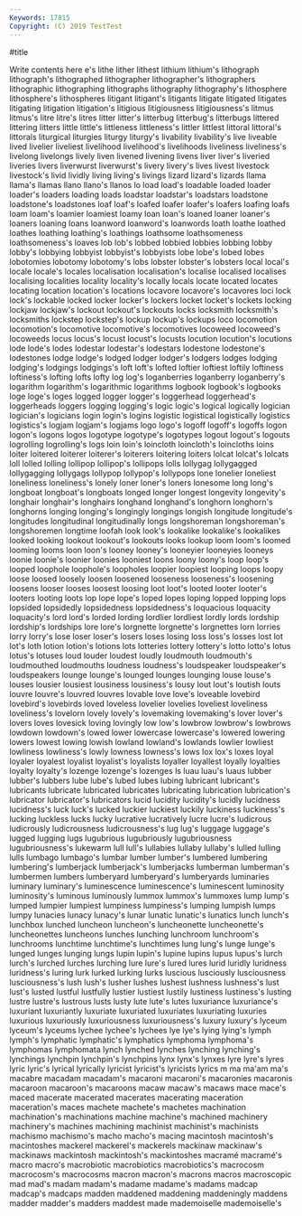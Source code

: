 ```yaml
---
Keywords: 17815
Copyright: (C) 2019 TestTest
---
```


#title

Write contents here
e's lithe lither lithest lithium lithium's
lithograph lithograph's lithographed lithographer lithographer's lithographers lithographic lithographing lithographs lithography
lithography's lithosphere lithosphere's lithospheres litigant litigant's litigants litigate litigated litigates
litigating litigation litigation's litigious litigiousness litigiousness's litmus litmus's litre litre's
litres litter litter's litterbug litterbug's litterbugs littered littering litters little
little's littleness littleness's littler littlest littoral littoral's littorals liturgical liturgies
liturgy liturgy's livability livability's live liveable lived livelier liveliest livelihood
livelihood's livelihoods liveliness liveliness's livelong livelongs lively liven livened livening
livens liver liver's liveried liveries livers liverwurst liverwurst's livery livery's
lives livest livestock livestock's livid lividly living living's livings lizard
lizard's lizards llama llama's llamas llano llano's llanos lo load
load's loadable loaded loader loader's loaders loading loads loadstar loadstar's
loadstars loadstone loadstone's loadstones loaf loaf's loafed loafer loafer's loafers
loafing loafs loam loam's loamier loamiest loamy loan loan's loaned
loaner loaner's loaners loaning loans loanword loanword's loanwords loath loathe
loathed loathes loathing loathing's loathings loathsome loathsomeness loathsomeness's loaves lob
lob's lobbed lobbied lobbies lobbing lobby lobby's lobbying lobbyist lobbyist's
lobbyists lobe lobe's lobed lobes lobotomies lobotomy lobotomy's lobs lobster
lobster's lobsters local local's locale locale's locales localisation localisation's localise
localised localises localising localities locality locality's locally locals locate located
locates locating location location's locations locavore locavore's locavores loci lock
lock's lockable locked locker locker's lockers locket locket's lockets locking
lockjaw lockjaw's lockout lockout's lockouts locks locksmith locksmith's locksmiths lockstep
lockstep's lockup lockup's lockups loco locomotion locomotion's locomotive locomotive's locomotives
locoweed locoweed's locoweeds locus locus's locust locust's locusts locution locution's
locutions lode lode's lodes lodestar lodestar's lodestars lodestone lodestone's lodestones
lodge lodge's lodged lodger lodger's lodgers lodges lodging lodging's lodgings
lodgings's loft loft's lofted loftier loftiest loftily loftiness loftiness's lofting
lofts lofty log log's loganberries loganberry loganberry's logarithm logarithm's logarithmic
logarithms logbook logbook's logbooks loge loge's loges logged logger logger's
loggerhead loggerhead's loggerheads loggers logging logging's logic logic's logical logically
logician logician's logicians login login's logins logistic logistical logistically logistics
logistics's logjam logjam's logjams logo logo's logoff logoff's logoffs logon
logon's logons logos logotype logotype's logotypes logout logout's logouts logrolling
logrolling's logs loin loin's loincloth loincloth's loincloths loins loiter loitered
loiterer loiterer's loiterers loitering loiters lolcat lolcat's lolcats loll lolled
lolling lollipop lollipop's lollipops lolls lollygag lollygagged lollygagging lollygags lollypop
lollypop's lollypops lone lonelier loneliest loneliness loneliness's lonely loner loner's
loners lonesome long long's longboat longboat's longboats longed longer longest
longevity longevity's longhair longhair's longhairs longhand longhand's longhorn longhorn's longhorns
longing longing's longingly longings longish longitude longitude's longitudes longitudinal longitudinally
longs longshoreman longshoreman's longshoremen longtime loofah look look's lookalike lookalike's
lookalikes looked looking lookout lookout's lookouts looks lookup loom loom's
loomed looming looms loon loon's looney looney's looneyier looneyies looneys
loonie loonie's loonier loonies looniest loons loony loony's loop loop's
looped loophole loophole's loopholes loopier loopiest looping loops loopy loose
loosed loosely loosen loosened looseness looseness's loosening loosens looser looses
loosest loosing loot loot's looted looter looter's looters looting loots
lop lope lope's loped lopes loping lopped lopping lops lopsided
lopsidedly lopsidedness lopsidedness's loquacious loquacity loquacity's lord lord's lorded lording
lordlier lordliest lordly lords lordship lordship's lordships lore lore's lorgnette
lorgnette's lorgnettes lorn lorries lorry lorry's lose loser loser's losers
loses losing loss loss's losses lost lot lot's loth lotion
lotion's lotions lots lotteries lottery lottery's lotto lotto's lotus lotus's
lotuses loud louder loudest loudly loudmouth loudmouth's loudmouthed loudmouths loudness
loudness's loudspeaker loudspeaker's loudspeakers lounge lounge's lounged lounges lounging louse
louse's louses lousier lousiest lousiness lousiness's lousy lout lout's loutish
louts louvre louvre's louvred louvres lovable love love's loveable lovebird
lovebird's lovebirds loved loveless lovelier lovelies loveliest loveliness loveliness's lovelorn
lovely lovely's lovemaking lovemaking's lover lover's lovers loves lovesick loving
lovingly low low's lowbrow lowbrow's lowbrows lowdown lowdown's lowed lower
lowercase lowercase's lowered lowering lowers lowest lowing lowish lowland lowland's
lowlands lowlier lowliest lowliness lowliness's lowly lowness lowness's lows lox
lox's loxes loyal loyaler loyalest loyalist loyalist's loyalists loyaller loyallest
loyally loyalties loyalty loyalty's lozenge lozenge's lozenges ls luau luau's
luaus lubber lubber's lubbers lube lube's lubed lubes lubing lubricant
lubricant's lubricants lubricate lubricated lubricates lubricating lubrication lubrication's lubricator lubricator's
lubricators lucid lucidity lucidity's lucidly lucidness lucidness's luck luck's lucked
luckier luckiest luckily luckiness luckiness's lucking luckless lucks lucky lucrative
lucratively lucre lucre's ludicrous ludicrously ludicrousness ludicrousness's lug lug's luggage
luggage's lugged lugging lugs lugubrious lugubriously lugubriousness lugubriousness's lukewarm lull
lull's lullabies lullaby lullaby's lulled lulling lulls lumbago lumbago's lumbar
lumber lumber's lumbered lumbering lumbering's lumberjack lumberjack's lumberjacks lumberman lumberman's
lumbermen lumbers lumberyard lumberyard's lumberyards luminaries luminary luminary's luminescence luminescence's
luminescent luminosity luminosity's luminous luminously lummox lummox's lummoxes lump lump's
lumped lumpier lumpiest lumpiness lumpiness's lumping lumpish lumps lumpy lunacies
lunacy lunacy's lunar lunatic lunatic's lunatics lunch lunch's lunchbox lunched
luncheon luncheon's luncheonette luncheonette's luncheonettes luncheons lunches lunching lunchroom lunchroom's
lunchrooms lunchtime lunchtime's lunchtimes lung lung's lunge lunge's lunged lunges
lunging lungs lupin lupin's lupine lupins lupus lupus's lurch lurch's
lurched lurches lurching lure lure's lured lures lurid luridly luridness
luridness's luring lurk lurked lurking lurks luscious lusciously lusciousness lusciousness's
lush lush's lusher lushes lushest lushness lushness's lust lust's lusted
lustful lustfully lustier lustiest lustily lustiness lustiness's lusting lustre lustre's
lustrous lusts lusty lute lute's lutes luxuriance luxuriance's luxuriant luxuriantly
luxuriate luxuriated luxuriates luxuriating luxuries luxurious luxuriously luxuriousness luxuriousness's luxury
luxury's lyceum lyceum's lyceums lychee lychee's lychees lye lye's lying
lying's lymph lymph's lymphatic lymphatic's lymphatics lymphoma lymphoma's lymphomas lymphomata
lynch lynched lynches lynching lynching's lynchings lynchpin lynchpin's lynchpins lynx
lynx's lynxes lyre lyre's lyres lyric lyric's lyrical lyrically lyricist
lyricist's lyricists lyrics m ma ma'am ma's macabre macadam macadam's
macaroni macaroni's macaronies macaronis macaroon macaroon's macaroons macaw macaw's macaws
mace mace's maced macerate macerated macerates macerating maceration maceration's maces
machete machete's machetes machination machination's machinations machine machine's machined machinery
machinery's machines machining machinist machinist's machinists machismo machismo's macho macho's
macing macintosh macintosh's macintoshes mackerel mackerel's mackerels mackinaw mackinaw's mackinaws
mackintosh mackintosh's mackintoshes macramé macramé's macro macro's macrobiotic macrobiotics macrobiotics's
macrocosm macrocosm's macrocosms macron macron's macrons macros macroscopic mad mad's
madam madam's madame madame's madams madcap madcap's madcaps madden maddened
maddening maddeningly maddens madder madder's madders maddest made mademoiselle mademoiselle's
